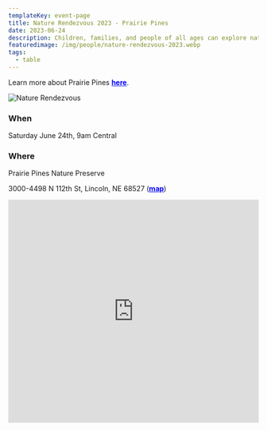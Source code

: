 ```yaml
---
templateKey: event-page
title: Nature Rendezvous 2023 - Prairie Pines
date: 2023-06-24
description: Children, families, and people of all ages can explore nature and experience multiple nature-based activities in the arboretum and along Prairie Pines Nature Preserve Trails. Learn about trees, wildlife, moths, bees, insects, fungus and more! Come early with a picnic lunch to enjoy in the arboretum! (hosted by Prairie Pines)
featuredimage: /img/people/nature-rendezvous-2023.webp
tags:
  - table
---
```


Learn more about Prairie Pines <a style="color:blue; font-weight:bold" target="_blank" href="https://prairiepines.org/index.html">here</a>.

![Nature Rendezvous](/img/people/nature-rendezvous-2023.webp "Nature Rendezvous")

### When
Saturday June 24th, 9am Central

### Where
Prairie Pines Nature Preserve

3000-4498 N 112th St, Lincoln, NE 68527 (<a style="color:blue; font-weight:bold" target="_blank" href="https://goo.gl/maps/ee2GB2WDtfUicz8Z7">map</a>)

<iframe src="https://www.google.com/maps/embed?pb=!1m18!1m12!1m3!1d3018.2939617372303!2d-96.56907042467466!3d40.84346937137404!2m3!1f0!2f0!3f0!3m2!1i1024!2i768!4f13.1!3m3!1m2!1s0x8796a35ab8f38da9%3A0x35bcb3b13e26b191!2sPrairie%20Pines%20Nature%20Preserve!5e0!3m2!1sen!2sus!4v1681754165464!5m2!1sen!2sus" width="100%" height="450" style="border:0;" allowfullscreen="" loading="lazy" referrerpolicy="no-referrer-when-downgrade"></iframe>